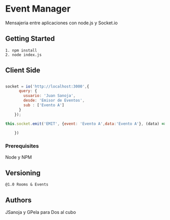 # Event Manager

Mensajeria entre aplicaciones con node.js y Socket.io

## Getting Started

```
1. npm install
2. node index.js
```

## Client Side

``` javascript

socket = io('http://localhost:3000',{
      query: {
        usuario: 'Juan Sanoja',
        desde: 'Emisor de Eventos',
        sub : ['Evento A']
      }
    });

this.socket.emit('EMIT', {event: 'Evento A',data:'Evento A'}, (data) => {
      
    })
```


### Prerequisites

Node y NPM

## Versioning
    @1.0 Rooms & Events

## Authors

 JSanoja y GPela para Dos al cubo

